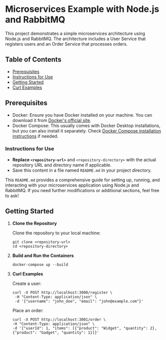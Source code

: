 # Microservices Example with Node.js and RabbitMQ

This project demonstrates a simple microservices architecture using Node.js and RabbitMQ. The architecture includes a User Service that registers users and an Order Service that processes orders.

## Table of Contents

- [Prerequisites](#prerequisites)
- [Instructions for Use](##instructions-for-use)
- [Getting Started](#getting-started)
- [Curl Examples](#curl-examples)

## Prerequisites

- Docker: Ensure you have Docker installed on your machine. You can download it from [Docker's official site](https://www.docker.com/get-started).
- Docker Compose: This usually comes with Docker Desktop installations, but you can also install it separately. Check [Docker Compose installation instructions](https://docs.docker.com/compose/install/) if needed.

### Instructions for Use

- **Replace `<repository-url>`** and `<repository-directory>` with the actual repository URL and directory name if applicable.
- Save this content in a file named `README.md` in your project directory.

This `README.md` provides a comprehensive guide for setting up, running, and interacting with your microservices application using Node.js and RabbitMQ. If you need further modifications or additional sections, feel free to ask!

## Getting Started

1.  **Clone the Repository**

    Clone the repository to your local machine:

    ```
    git clone <repository-url>
    cd <repository-directory>
    ```

2.  **Build and Run the Containers**

    ```
    docker-compose up --build
    ```

3.  **Curl Examples**

    Create a user:

    ```
    curl -X POST http://localhost:3000/register \
     -H "Content-Type: application/json" \
     -d '{"username": "john_doe", "email": "john@example.com"}'
    ```

    Place an order:

    ```
    curl -X POST http://localhost:3001/order \
    -H "Content-Type: application/json" \
    -d '{"userId": 1, "items": [{"product": "Widget", "quantity": 2}, {"product": "Gadget", "quantity": 1}]}'
    ```
